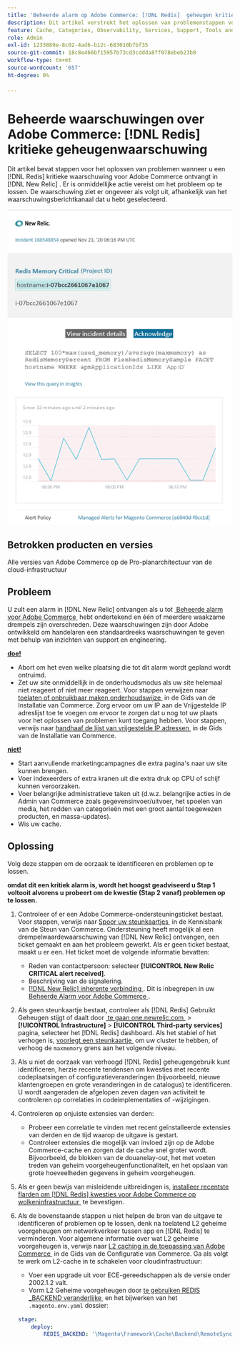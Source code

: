 ```yaml
---
title: 'Beheerde alarm op Adobe Commerce: [!DNL Redis]  geheugen kritieke alarm'
description: Dit artikel verstrekt het oplossen van problemenstappen voor wanneer u a  [!DNL Redis]  geheugen kritieke alarm voor Adobe Commerce in  [!DNL New Relic] ontvangt. Er is onmiddellijke actie vereist om het probleem op te lossen.
feature: Cache, Categories, Observability, Services, Support, Tools and External Services, Variables
role: Admin
exl-id: 1233889e-8c02-4ad6-b12c-683010b7bf35
source-git-commit: 18c8e466bf15957b73cd3cddda8ff078ebeb23b0
workflow-type: tm+mt
source-wordcount: '657'
ht-degree: 0%

---
```


# Beheerde waarschuwingen over Adobe Commerce: [!DNL Redis] kritieke geheugenwaarschuwing

Dit artikel bevat stappen voor het oplossen van problemen wanneer u een [!DNL Redis] kritieke waarschuwing voor Adobe Commerce ontvangt in [!DNL New Relic] . Er is onmiddellijke actie vereist om het probleem op te lossen. De waarschuwing ziet er ongeveer als volgt uit, afhankelijk van het waarschuwingsberichtkanaal dat u hebt geselecteerd.

![&#x200B; new_relic_redis_memory_critical.png &#x200B;](../../assets/managed-alerts/new_relic_redis_memory_critical.png)

## Betrokken producten en versies

Alle versies van Adobe Commerce op de Pro-planarchitectuur van de cloud-infrastructuur

## Probleem

U zult een alarm in [!DNL New Relic] ontvangen als u tot [&#x200B; Beheerde alarm voor Adobe Commerce &#x200B;](managed-alerts-for-magento-commerce.md) hebt ondertekend en één of meerdere waakzame drempels zijn overschreden. Deze waarschuwingen zijn door Adobe ontwikkeld om handelaren een standaardreeks waarschuwingen te geven met behulp van inzichten van support en engineering.

**<u>doe!</u>**

* Abort om het even welke plaatsing die tot dit alarm wordt gepland wordt ontruimd.
* Zet uw site onmiddellijk in de onderhoudsmodus als uw site helemaal niet reageert of niet meer reageert. Voor stappen verwijzen naar [&#x200B; toelaten of onbruikbaar maken onderhoudswijze &#x200B;](https://experienceleague.adobe.com/nl/docs/commerce-operations/installation-guide/tutorials/maintenance-mode) in de Gids van de Installatie van Commerce. Zorg ervoor om uw IP aan de Vrijgestelde IP adreslijst toe te voegen om ervoor te zorgen dat u nog tot uw plaats voor het oplossen van problemen kunt toegang hebben. Voor stappen, verwijs naar [&#x200B; handhaaf de lijst van vrijgestelde IP adressen &#x200B;](https://experienceleague.adobe.com/nl/docs/commerce-operations/installation-guide/tutorials/maintenance-mode#maintain-the-list-of-exempt-ip-addresses) in de Gids van de Installatie van Commerce.

**<u>niet!</u>**

* Start aanvullende marketingcampagnes die extra pagina&#39;s naar uw site kunnen brengen.
* Voer indexeerders of extra kranen uit die extra druk op CPU of schijf kunnen veroorzaken.
* Voer belangrijke administratieve taken uit (d.w.z. belangrijke acties in de Admin van Commerce zoals gegevensinvoer/uitvoer, het spoelen van media, het redden van categorieën met een groot aantal toegewezen producten, en massa-updates).
* Wis uw cache.

## Oplossing

Volg deze stappen om de oorzaak te identificeren en problemen op te lossen.

**omdat dit een kritiek alarm is, wordt het hoogst geadviseerd u Stap 1 voltooit alvorens u probeert om de kwestie (Stap 2 vanaf) problemen op te lossen.**

1. Controleer of er een Adobe Commerce-ondersteuningsticket bestaat. Voor stappen, verwijs naar [&#x200B; Spoor uw steunkaartjes &#x200B;](https://experienceleague.adobe.com/nl/docs/commerce-knowledge-base/kb/help-center-guide/magento-help-center-user-guide#track-support-case) in de Kennisbank van de Steun van Commerce. Ondersteuning heeft mogelijk al een drempelwaardewaarschuwing van [!DNL New Relic] ontvangen, een ticket gemaakt en aan het probleem gewerkt. Als er geen ticket bestaat, maakt u er een. Het ticket moet de volgende informatie bevatten:

   * Reden van contactpersoon: selecteer **[!UICONTROL New Relic CRITICAL alert received]**.
   * Beschrijving van de signalering.
   * [[!DNL New Relic]  inherente verbinding &#x200B;](https://docs.newrelic.com/docs/alerts-applied-intelligence/new-relic-alerts/alert-incidents/view-violation-event-details-incidents/). Dit is inbegrepen in uw [&#x200B; Beheerde Alarm voor Adobe Commerce &#x200B;](managed-alerts-for-magento-commerce.md).

1. Als geen steunkaartje bestaat, controleer als [!DNL Redis] Gebruikt Geheugen stijgt of daalt door [&#x200B; te gaan one.newrelic.com &#x200B;](https://login.newrelic.com) > **[!UICONTROL Infrastructure]** > **[!UICONTROL Third-party services]** pagina, selecteer het [!DNL Redis] dashboard. Als het stabiel of het verhogen is, [&#x200B; voorlegt een steunkaartje &#x200B;](https://experienceleague.adobe.com/nl/docs/commerce-knowledge-base/kb/help-center-guide/magento-help-center-user-guide#support-case) om uw cluster te hebben, of verhoog de `maxmemory` grens aan het volgende niveau.
1. Als u niet de oorzaak van verhoogd [!DNL Redis] geheugengebruik kunt identificeren, herzie recente tendensen om kwesties met recente codeplaatsingen of configuratieveranderingen (bijvoorbeeld, nieuwe klantengroepen en grote veranderingen in de catalogus) te identificeren. U wordt aangeraden de afgelopen zeven dagen van activiteit te controleren op correlaties in codeimplementaties of -wijzigingen.
1. Controleren op onjuiste extensies van derden:

   * Probeer een correlatie te vinden met recent geïnstalleerde extensies van derden en de tijd waarop de uitgave is gestart.
   * Controleer extensies die mogelijk van invloed zijn op de Adobe Commerce-cache en zorgen dat de cache snel groter wordt. Bijvoorbeeld, de blokken van de douanelay-out, het met voeten treden van geheim voorgeheugenfunctionaliteit, en het opslaan van grote hoeveelheden gegevens in geheim voorgeheugen.

1. Als er geen bewijs van misleidende uitbreidingen is, [&#x200B; installeer recentste flarden om  [!DNL Redis]  kwesties voor Adobe Commerce op wolkeninfrastructuur &#x200B;](https://experienceleague.adobe.com/nl/docs/commerce-knowledge-base/kb/troubleshooting/miscellaneous/install-latest-patches-to-fix-magento-redis-issues) te bevestigen.
1. Als de bovenstaande stappen u niet helpen de bron van de uitgave te identificeren of problemen op te lossen, denk na toelatend L2 geheime voorgeheugen om netwerkverkeer tussen app en [!DNL Redis] te verminderen. Voor algemene informatie over wat L2 geheime voorgeheugen is, verwijs naar [&#x200B; L2 caching in de toepassing van Adobe Commerce &#x200B;](https://experienceleague.adobe.com/nl/docs/commerce-operations/configuration-guide/cache/level-two-cache) in de Gids van de Configuratie van Commerce. Ga als volgt te werk om L2-cache in te schakelen voor cloudinfrastructuur:

   * Voer een upgrade uit voor ECE-gereedschappen als de versie onder 2002.1.2 valt.
   * Vorm L2 Geheime voorgeheugen door [&#x200B; te gebruiken REDIS \_BACKEND veranderlijke &#x200B;](https://experienceleague.adobe.com/nl/docs/commerce-on-cloud/user-guide/configure/env/stage/variables-deploy#redis_backend) en het bijwerken van het `.magento.env.yaml` dossier:

   ```yaml
   stage:
       deploy:
           REDIS_BACKEND: '\Magento\Framework\Cache\Backend\RemoteSynchronizedCache'
   ```
